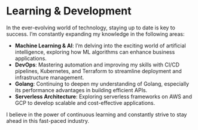 # Learning & Development

In the ever-evolving world of technology, staying up to date is key to success. I’m constantly expanding my knowledge in the following areas:

- **Machine Learning & AI**: I’m delving into the exciting world of artificial intelligence, exploring how ML algorithms can enhance business applications.
- **DevOps**: Mastering automation and improving my skills with CI/CD pipelines, Kubernetes, and Terraform to streamline deployment and infrastructure management.
- **Golang**: Continuing to deepen my understanding of Golang, especially its performance advantages in building efficient APIs.
- **Serverless Architecture**: Exploring serverless frameworks on AWS and GCP to develop scalable and cost-effective applications.

I believe in the power of continuous learning and constantly strive to stay ahead in this fast-paced industry.